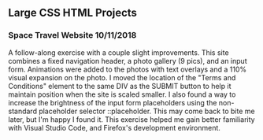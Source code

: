 ## Large CSS HTML Projects

### Space Travel Website 10/11/2018
A follow-along exercise with a couple slight improvements. This site combines a fixed navigation header, a photo gallery (9 pics), and an input form.  Animations were added to the photos with text overlays and a 110% visual expansion on the photo.  I moved the location of the "Terms and Conditions" element to the same DIV as the SUBMIT button to help it maintain position when the site is scaled smaller. I also found a way to increase the brightness of the input form placeholders using the non-standard placeholder selector ::placeholder.  This may come back to bite me later, but I'm happy I found it.  This exercise helped me gain better familiarity with Visual Studio Code, and Firefox's development environment. 

